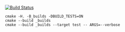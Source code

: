 [![Build Status](https://travis-ci.org/AlexDeveloper24/)](https://travis-ci.org/AlexDeveloper24/)

```
cmake -H. -B_builds -DBUILD_TESTS=ON
cmake --build _builds
cmake --build _builds --target test -- ARGS=--verbose
```
